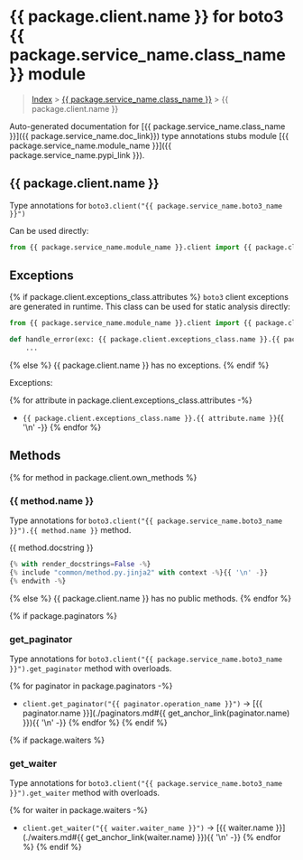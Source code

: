 # {{ package.client.name }} for boto3 {{ package.service_name.class_name }} module

> [Index](../README.md) > [{{ package.service_name.class_name }}](./README.md) > {{ package.client.name }}

Auto-generated documentation for [{{ package.service_name.class_name }}]({{ package.service_name.doc_link}})
type annotations stubs module [{{ package.service_name.module_name }}]({{ package.service_name.pypi_link }}).

## {{ package.client.name }}

Type annotations for `boto3.client("{{ package.service_name.boto3_name }}")`

Can be used directly:

```python
from {{ package.service_name.module_name }}.client import {{ package.client.name }}
```

## Exceptions

{% if package.client.exceptions_class.attributes %}
`boto3` client exceptions are generated in runtime. This class can be used for static analysis directly:

```python
from {{ package.service_name.module_name }}.client import {{ package.client.exceptions_class.name }}

def handle_error(exc: {{ package.client.exceptions_class.name }}.{{ package.client.exceptions_class.attributes[0].name }}) -> None:
    ...
```
{% else %}
{{ package.client.name }} has no exceptions.
{% endif %}

Exceptions:

{% for attribute in package.client.exceptions_class.attributes -%}
- `{{ package.client.exceptions_class.name }}.{{ attribute.name }}`{{ '\n' -}}
{% endfor %}

## Methods

{% for method in package.client.own_methods %}
### {{ method.name }}

Type annotations for `boto3.client("{{ package.service_name.boto3_name }}").{{ method.name }}` method.

{{ method.docstring }}

```python
{% with render_docstrings=False -%}
{% include "common/method.py.jinja2" with context -%}{{ '\n' -}}
{% endwith -%}
```
{% else %}
{{ package.client.name }} has no public methods.
{% endfor %}

{% if package.paginators %}
### get_paginator

Type annotations for `boto3.client("{{ package.service_name.boto3_name }}").get_paginator` method with overloads.

{% for paginator in package.paginators -%}
- `client.get_paginator("{{ paginator.operation_name }}")` -> [{{ paginator.name }}](./paginators.md#{{ get_anchor_link(paginator.name) }}){{ '\n' -}}
{% endfor %}
{% endif %}

{% if package.waiters %}
### get_waiter

Type annotations for `boto3.client("{{ package.service_name.boto3_name }}").get_waiter` method with overloads.

{% for waiter in package.waiters -%}
- `client.get_waiter("{{ waiter.waiter_name }}")` -> [{{ waiter.name }}](./waiters.md#{{ get_anchor_link(waiter.name) }}){{ '\n' -}}
{% endfor %}
{% endif %}
